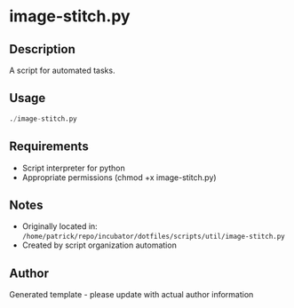 # image-stitch.py

## Description
A script for automated tasks.

## Usage
```python
./image-stitch.py
```

## Requirements
- Script interpreter for python
- Appropriate permissions (chmod +x image-stitch.py)

## Notes
- Originally located in: `/home/patrick/repo/incubator/dotfiles/scripts/util/image-stitch.py`
- Created by script organization automation

## Author
Generated template - please update with actual author information
